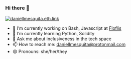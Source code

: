 ### Hi there 👋

[![daniellmesquita.eth.link](https://img.shields.io/badge/ruslang.xyz-4285F4?logo=google-chrome&style=for-the-badge&logoColor=fff)](https://daniellmesquita.eth.link)


- 🔭 I’m currently working on Bash, Javascript at [Floflis](https://github.com/Floflis/)
- 🌱 I’m currently learning Python, Solidity
- 💬 Ask me about inclusiveness in the tech space
- 📫 How to reach me: [daniellmesquita@protonmail.com](mailto:daniellmesquita@protonmail.com)
- 😄 Pronouns: she/her/they


